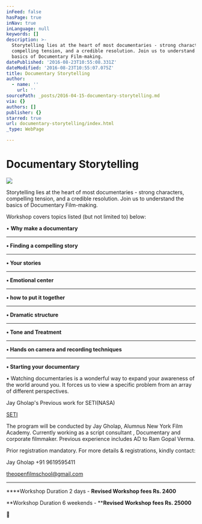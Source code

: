 ```yaml
---
inFeed: false
hasPage: true
inNav: true
inLanguage: null
keywords: []
description: >-
  Storytelling lies at the heart of most documentaries - strong characters,
  compelling tension, and a credible resolution. Join us to understand the
  basics of Documentary Film-making.
datePublished: '2016-08-23T10:55:08.331Z'
dateModified: '2016-08-23T10:55:07.075Z'
title: Documentary Storytelling
author:
  - name: ''
    url: ''
sourcePath: _posts/2016-04-15-documentary-storytelling.md
via: {}
authors: []
publisher: {}
starred: true
url: documentary-storytelling/index.html
_type: WebPage

---
```

# Documentary Storytelling
![](https://the-grid-user-content.s3-us-west-2.amazonaws.com/8f932e1a-0cf9-4987-92b8-83847568c499.png)

Storytelling lies at the heart of most documentaries - strong characters, compelling tension, and a credible resolution. Join us to understand the basics of Documentary Film-making.

Workshop covers topics listed (but not limited to) below:

• **Why make a documentary**

****

**• Finding a compelling story**

****

**• Your stories**

****

**• Emotional center**

****

**• how to put it together**

****

**• Dramatic structure**

****

**• Tone and Treatment**

****

**• Hands on camera and recording techniques**

****

**• Starting your documentary**

• Watching documentaries is a wonderful way to expand your awareness of the world around you. It forces us to view a specific problem from an array of different perspectives. 

Jay Gholap's Previous work for SETI(NASA) 

[][0]

[SETI][0]

The program will be conducted by Jay Gholap, Alumnus New York Film Academy. Currently working as a script consultant , Documentary and corporate filmmaker. Previous experience includes AD to Ram Gopal Verma.

Prior registration mandatory. For more details & registrations, kindly contact:

Jay Gholap +91 9619595411 

theopenfilmschool@gmail.com

****

****Workshop Duration 2 days - ****Revised Workshop fees Rs. 2400****

**Workshop Duration 6 weekends - ****Revised Workshop fees Rs. 25000**



[0]: https://youtu.be/XCd98iDzwQY